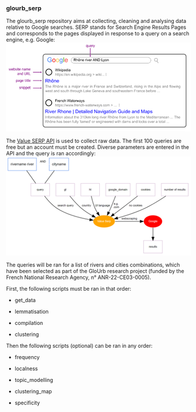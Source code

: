 ### glourb_serp

The glourb_serp repository aims at collecting, cleaning and analysing data relative to Google searches. SERP stands for Search Engine Results Pages and corresponds to the pages displayed in response to a query on a search engine, e.g. Google: ![A diagram showing the structure of a Search Engine Results Page](https://github.com/lbajemon/glourb_serp/blob/main/figures/SERP_structure.png)

The [Value SERP API](https://get.valueserp.com/try-it-free/) is used to collect raw data. The first 100 queries are free but an account must be created. Diverse parameters are entered in the API and the query is ran accordingly: ![A diagram showing the entered parameters](https://github.com/lbajemon/glourb_serp/blob/main/figures/query_parameters_diagram.png)

The queries will be ran for a list of rivers and cities combinations, which have been selected as part of the GloUrb research project (funded by the French National Research Agency, n° ANR-22-CE03-0005).

First, the following scripts must be ran in that order:

-   get_data

-   lemmatisation

-   compilation

-   clustering

Then the following scripts (optional) can be ran in any order:

-   frequency

-   localness

-   topic_modelling

-   clustering_map

-   specificity
